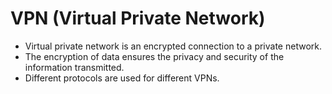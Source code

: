 # VPN (Virtual Private Network)
- Virtual private network is an encrypted connection to a private network.
- The encryption of data ensures the privacy and security of the information transmitted.
- Different protocols are used for different VPNs.  
